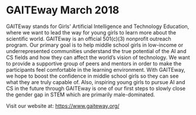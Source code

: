 # GAITEway March 2018 

GAITEway stands for Girls' Artificial Intelligence and Technology Education, where we want to lead the way for young girls to learn more about the scientific world. GAITEway is an official 501(c)(3) nonprofit outreach program. Our primary goal is to help middle school girls in low-income or underrepresented communities understand the true potential of the AI and CS fields and how they can affect the world’s vision of technology. We want to provide a supportive group of peers and mentors in order to make the participants feel comfortable in the learning environment. With GAITEway, we hope to boost the confidence in middle school girls so they can see what they are truly capable of. Also, inspiring young girls to pursue AI and CS in the future through GAITEway is one of our first steps to slowly close the gender gap in STEM which are primarily male-dominated.

Visit our website at: https://www.gaiteway.org/ 
